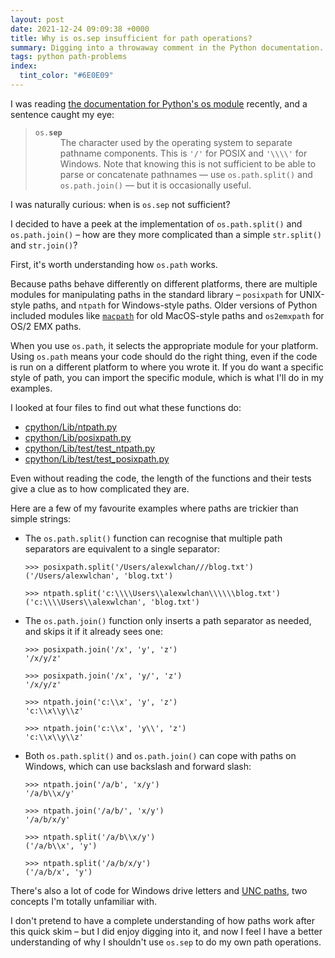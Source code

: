 ```yaml
---
layout: post
date: 2021-12-24 09:09:38 +0000
title: Why is os.sep insufficient for path operations?
summary: Digging into a throwaway comment in the Python documentation.
tags: python path-problems
index:
  tint_color: "#6E0E09"
---
```


I was reading [the documentation for Python's os module][docs] recently, and a sentence caught my eye:

<style>
  dl code {
    background: none;
  }
</style>

<blockquote>
  <dl>
    <dt><code>os.<strong>sep</strong></code></dt>
    <dd>
      The character used by the operating system to separate pathname components.
      This is <code>'/'</code> for POSIX and <code>'\\\\'</code> for Windows. Note that knowing this is not sufficient to be able to parse or concatenate pathnames — use <code>os.path.split()</code> and <code>os.path.join()</code> — but it is occasionally useful.
    </dd>
  </dl>
</blockquote>

I was naturally curious: when is `os.sep` not sufficient?

I decided to have a peek at the implementation of `os.path.split()` and `os.path.join()` – how are they more complicated than a simple `str.split()` and `str.join()`?

First, it's worth understanding how `os.path` works.

Because paths behave differently on different platforms, there are multiple modules for manipulating paths in the standard library – `posixpath` for UNIX-style paths, and `ntpath` for Windows-style paths.
Older versions of Python included modules like [`macpath`][macpath] for old MacOS-style paths and `os2emxpath` for OS/2 EMX paths.

When you use `os.path`, it selects the appropriate module for your platform.
Using `os.path` means your code should do the right thing, even if the code is run on a different platform to where you wrote it.
If you do want a specific style of path, you can import the specific module, which is what I'll do in my examples.

I looked at four files to find out what these functions do:

-   [cpython/Lib/ntpath.py](https://github.com/python/cpython/blob/f4c03484da59049eb62a9bf7777b963e2267d187/Lib/ntpath.py#L76-L195)
-   [cpython/Lib/posixpath.py](https://github.com/python/cpython/blob/f4c03484da59049eb62a9bf7777b963e2267d187/Lib/posixpath.py#L67-L109)
-   [cpython/Lib/test/test_ntpath.py](https://github.com/python/cpython/blob/f4c03484da59049eb62a9bf7777b963e2267d187/Lib/test/test_ntpath.py#L121-L210)
-   [cpython/Lib/test/test_posixpath.py](https://github.com/python/cpython/blob/f4c03484da59049eb62a9bf7777b963e2267d187/Lib/test/test_posixpath.py#L49-L74)

Even without reading the code, the length of the functions and their tests give a clue as to how complicated they are.

Here are a few of my favourite examples where paths are trickier than simple strings:

*   The `os.path.split()` function can recognise that multiple path separators are equivalent to a single separator:

    ```pycon
    >>> posixpath.split('/Users/alexwlchan///blog.txt')
    ('/Users/alexwlchan', 'blog.txt')

    >>> ntpath.split('c:\\\\Users\\alexwlchan\\\\\\blog.txt')
    ('c:\\\\Users\\alexwlchan', 'blog.txt')
    ```

*   The `os.path.join()` function only inserts a path separator as needed, and skips it if it already sees one:

    ```pycon
    >>> posixpath.join('/x', 'y', 'z')
    '/x/y/z'

    >>> posixpath.join('/x', 'y/', 'z')
    '/x/y/z'

    >>> ntpath.join('c:\\x', 'y', 'z')
    'c:\\x\\y\\z'

    >>> ntpath.join('c:\\x', 'y\\', 'z')
    'c:\\x\\y\\z'
    ```

*   Both `os.path.split()` and `os.path.join()` can cope with paths on Windows, which can use backslash and forward slash:

    ```pycon
    >>> ntpath.join('/a/b', 'x/y')
    '/a/b\\x/y'

    >>> ntpath.join('/a/b/', 'x/y')
    '/a/b/x/y'

    >>> ntpath.split('/a/b\\x/y')
    ('/a/b\\x', 'y')

    >>> ntpath.split('/a/b/x/y')
    ('/a/b/x', 'y')
    ```

There's also a lot of code for Windows drive letters and [UNC paths][unc], two concepts I'm totally unfamiliar with.

I don't pretend to have a complete understanding of how paths work after this quick skim – but I did enjoy digging into it, and now I feel I have a better understanding of why I shouldn't use `os.sep` to do my own path operations.

[docs]: https://docs.python.org/3/library/os.html#os.sep
[macpath]: https://docs.python.org/release/2.7/library/macpath.html#module-macpath
[unc]: https://en.wikipedia.org/wiki/Path_(computing)#Universal_Naming_Convention
